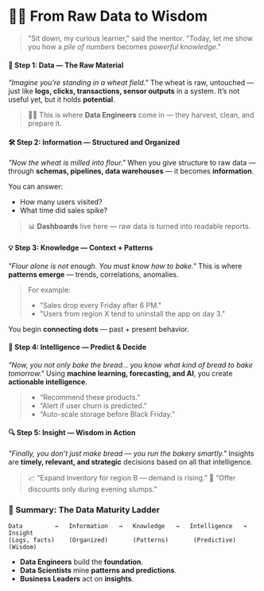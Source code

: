 # 👨‍🏫 From Raw Data to Wisdom

> "Sit down, my curious learner," said the mentor.
> "Today, let me show you how a *pile of numbers* becomes *powerful knowledge*."

#### 🧱 Step 1: **Data** — The Raw Material

*"Imagine you’re standing in a wheat field."*
The wheat is raw, untouched — just like **logs, clicks, transactions, sensor outputs** in a system.
It’s not useful yet, but it holds **potential**.

> 🧑‍💻 This is where **Data Engineers** come in — they harvest, clean, and prepare it.


#### 🛠️ Step 2: **Information** — Structured and Organized

*"Now the wheat is milled into flour."*
When you give structure to raw data — through **schemas, pipelines, data warehouses** — it becomes **information**.

You can answer:

* How many users visited?
* What time did sales spike?

> 📊 **Dashboards** live here — raw data is turned into readable reports.


#### 💡 Step 3: **Knowledge** — Context + Patterns

*"Flour alone is not enough. You must know how to bake."*
This is where **patterns emerge** — trends, correlations, anomalies.

> For example:
>
> * "Sales drop every Friday after 6 PM."
> * "Users from region X tend to uninstall the app on day 3."

You begin **connecting dots** — past + present behavior.


#### 🧠 Step 4: **Intelligence** — Predict & Decide

*"Now, you not only bake the bread… you know what kind of bread to bake tomorrow."*
Using **machine learning, forecasting, and AI**, you create **actionable intelligence**.

> * “Recommend these products.”
> * “Alert if user churn is predicted.”
> * “Auto-scale storage before Black Friday.”


#### 🔍 Step 5: **Insight** — Wisdom in Action

*"Finally, you don’t just make bread — you run the bakery smartly."*
Insights are **timely, relevant, and strategic** decisions based on all that intelligence.

> 📈 “Expand inventory for region B — demand is rising.”
> 🔔 “Offer discounts only during evening slumps.”


### 💬 Summary: The Data Maturity Ladder

```plaintext
Data         →   Information   →   Knowledge   →   Intelligence   →   Insight
(Logs, facts)    (Organized)       (Patterns)       (Predictive)       (Wisdom)
```

* **Data Engineers** build the **foundation**.
* **Data Scientists** mine **patterns and predictions**.
* **Business Leaders** act on **insights**.

